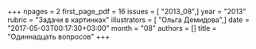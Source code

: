 +++
npages = 2
first_page_pdf = 16
issues = [ "2013_08",]
year = "2013"
rubric = "Задачи в картинках"
illustrators = [ "Ольга Демидова",]
date = "2017-05-03T00:17:30+03:00"
month = "08"
authors = []
title = "Одиннадцать вопросов"
+++

